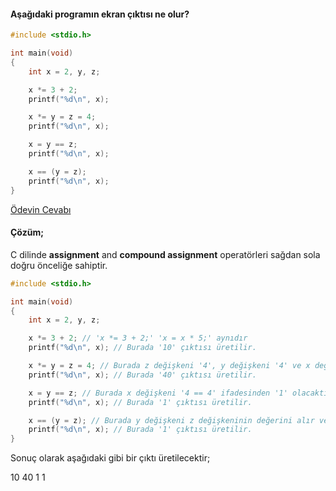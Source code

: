#### Aşağıdaki programın ekran çıktısı ne olur?


```C
#include <stdio.h>

int main(void)
{
	int x = 2, y, z;

	x *= 3 + 2;
	printf("%d\n", x);

	x *= y = z = 4;
	printf("%d\n", x);

	x = y == z;
	printf("%d\n", x);

	x == (y = z);
	printf("%d\n", x);
}
```

[Ödevin Cevabı](https://youtu.be/U4Mz_mQNpS0)


#### Çözüm;

C dilinde **assignment** and **compound assignment** operatörleri sağdan sola doğru önceliğe sahiptir.

```C
#include <stdio.h>

int main(void)
{
	int x = 2, y, z;

	x *= 3 + 2; // 'x *= 3 + 2;' 'x = x * 5;' aynıdır
	printf("%d\n", x); // Burada '10' çıktısı üretilir.

	x *= y = z = 4; // Burada z değişkeni '4', y değişkeni '4' ve x değişkeni 'x = x * 4' ifadesinden '40' değerini alır.
	printf("%d\n", x); // Burada '40' çıktısı üretilir.

	x = y == z; // Burada x değişkeni '4 == 4' ifadesinden '1' olacaktır.
	printf("%d\n", x); // Burada '1' çıktısı üretilir.

	x == (y = z); // Burada y değişkeni z değişkeninin değerini alır ve '4' olacaktır fakat burada x değişkenine atama işlemi yapılmıyor bu nedenle x değeri değişmez.
	printf("%d\n", x); // Burada '1' çıktısı üretilir.
}
```

Sonuç olarak aşağıdaki gibi bir çıktı üretilecektir;

10
40
1
1
